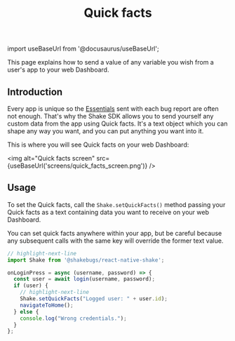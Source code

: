﻿---
id: quick-facts
title: Quick facts
---
import useBaseUrl from '@docusaurus/useBaseUrl';

This page explains how to send a value of any variable you wish from a user's app to your web Dashboard.

## Introduction
Every app is unique so the [Essentials](/react/essentials.md) sent with each bug report are often not enough. 
That's why the Shake SDK allows you to send yourself any custom data from the app using Quick facts.
It's a text object which you can shape any way you want, and you can put anything you want into it.

This is where you will see Quick facts on your web Dashboard:

<img
  alt="Quick facts screen"
  src={useBaseUrl('screens/quick_facts_screen.png')}
/>


## Usage
To set the Quick facts, call the `Shake.setQuickFacts()` method passing your Quick facts as a text 
containing data you want to receive on your web Dashboard.
 
You can set quick facts anywhere within your app, but be careful because any 
subsequent calls with the same key will override the former text value.

```javascript title="App.js"
// highlight-next-line
import Shake from '@shakebugs/react-native-shake';

onLoginPress = async (username, password) => {
  const user = await login(username, password);
  if (user) {
    // highlight-next-line
    Shake.setQuickFacts("Logged user: " + user.id);
    navigateToHome();
  } else {
    console.log("Wrong credentials.");
  }
};
```
